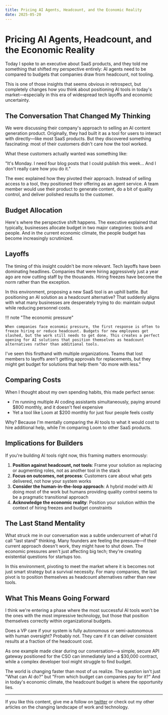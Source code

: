 ```yaml
---
title: Pricing AI Agents, Headcount, and the Economic Reality
date: 2025-05-20
---
```


# Pricing AI Agents, Headcount, and the Economic Reality

Today I spoke to an executive about SaaS products, and they told me something that shifted my perspective entirely: AI agents need to be compared to budgets that companies draw from headcount, not tooling.

This is one of those insights that seems obvious in retrospect, but completely changes how you think about positioning AI tools in today's market—especially in this era of widespread tech layoffs and economic uncertainty.

<!-- more -->

## The Conversation That Changed My Thinking

We were discussing their company's approach to selling an AI content generation product. Originally, they had built it as a tool for users to interact with directly—like most SaaS products. But they discovered something fascinating: most of their customers didn't care how the tool worked.

What these customers actually wanted was something like:

"It's Monday. I need four blog posts that I could publish this week... And I don't really care how you do it."

The exec explained how they pivoted their approach. Instead of selling access to a tool, they positioned their offering as an agent service. A team member would use their product to generate content, do a bit of quality control, and deliver polished results to the customer.

## Budget Allocation

Here's where the perspective shift happens. The executive explained that typically, businesses allocate budget in two major categories: tools and people. And in the current economic climate, the people budget has become increasingly scrutinized.

## Layoffs

The timing of this insight couldn't be more relevant. Tech layoffs have been dominating headlines. Companies that were hiring aggressively just a year ago are now cutting staff by the thousands. Hiring freezes have become the norm rather than the exception.

In this environment, proposing a new SaaS tool is an uphill battle. But positioning an AI solution as a headcount alternative? That suddenly aligns with what many businesses are desperately trying to do: maintain output while reducing personnel costs.

!!! note "The economic pressure"

    When companies face economic pressure, the first response is often to freeze hiring or reduce headcount. Budgets for new employees get slashed, but the work still needs to get done. This creates a perfect opening for AI solutions that position themselves as headcount alternatives rather than additional tools.

I've seen this firsthand with multiple organizations. Teams that lost members to layoffs aren't getting approvals for replacements, but they might get budget for solutions that help them "do more with less."

## Comparing Costs

When I thought about my own spending habits, this made perfect sense:

- I'm running multiple AI coding assistants simultaneously, paying around $800 monthly, and it doesn't feel expensive
- Yet a tool like Loom at $200 monthly for just four people feels costly

Why? Because I'm mentally comparing the AI tools to what it would cost to hire additional help, while I'm comparing Loom to other SaaS products.

## Implications for Builders

If you're building AI tools right now, this framing matters enormously:

1. **Position against headcount, not tools**: Frame your solution as replacing or augmenting roles, not as another tool in the stack
2. **Focus on outcomes, not process**: Customers care about what gets delivered, not how your system works
3. **Consider the human-in-the-loop approach**: A hybrid model with AI doing most of the work but humans providing quality control seems to be a pragmatic transitional approach
4. **Acknowledge the economic reality**: Position your solution within the context of hiring freezes and budget constraints

## The Last Stand Mentality

What struck me in our conversation was a subtle undercurrent of what I'd call "last stand" thinking. Many founders are feeling the pressure—if their current approach doesn't work, they might have to shut down. The economic pressures aren't just affecting big tech; they're creating existential questions for startups too.

In this environment, pivoting to meet the market where it is becomes not just smart strategy but a survival necessity. For many companies, the last pivot is to position themselves as headcount alternatives rather than new tools.

## What This Means Going Forward

I think we're entering a phase where the most successful AI tools won't be the ones with the most impressive technology, but those that position themselves correctly within organizational budgets.

Does a VP care if your system is fully autonomous or semi-autonomous with human oversight? Probably not. They care if it can deliver consistent results at a fraction of the headcount cost.

As one example made clear during our conversation—a simple, secure API gateway positioned for the CSO can immediately land a $30,000 contract, while a complex developer tool might struggle to find budget.

The world is changing faster than most of us realize. The question isn't just "What can AI do?" but "From which budget can companies pay for it?" And in today's economic climate, the headcount budget is where the opportunity lies.

---

If you like this content, give me a follow on [twitter](https://twitter.com/jxnlco) or check out my other articles on the changing landscape of work and technology.
